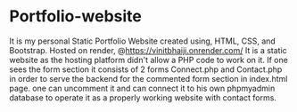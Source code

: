 # Portfolio-website
It is my personal Static Portfolio Website created using, HTML, CSS, and Bootstrap. Hosted on render, @https://vinitbhaiji.onrender.com/
It is a static website as the hosting platform didn't allow a PHP code to work on it. If one sees the form section it consists of 2 forms Connect.php and Contact.php in order to serve the backend for the commented form section in index.html page. one can uncomment it and can connect it to his own phpmyadmin database to operate it as a properly working website with contact forms.
